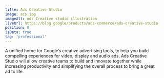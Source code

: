 ```yaml
---
title: Ads Creative Studio
image: acs.jpg
imageAlt: Ads Creative studio illustration
liveUrl: https://blog.google/products/ads-commerce/ads-creative-studio-launch-cannes/
position: 0
isBeta: true
tag: 'professional'
---
```

A unified home for Google’s creative advertising tools, to help you build compelling experiences for video, display and audio ads. Ads Creative Studio will allow creative teams to build and innovate together while increasing productivity and simplifying the overall process to bring a great ad to life. 
